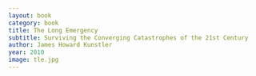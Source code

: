 ```yaml
---
layout: book
category: book
title: The Long Emergency
subtitle: Surviving the Converging Catastrophes of the 21st Century
author: James Howard Kunstler
year: 2010
image: tle.jpg
---
```

